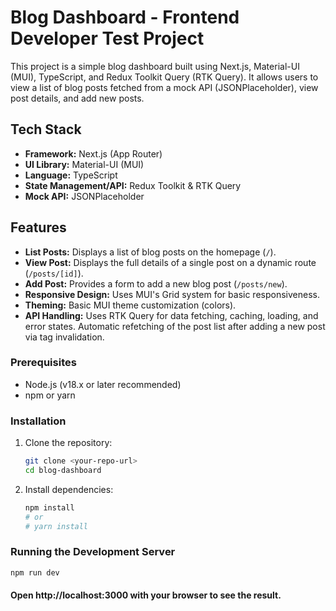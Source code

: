 # Blog Dashboard - Frontend Developer Test Project

This project is a simple blog dashboard built using Next.js, Material-UI (MUI), TypeScript, and Redux Toolkit Query (RTK Query). It allows users to view a list of blog posts fetched from a mock API (JSONPlaceholder), view post details, and add new posts.

## Tech Stack

*   **Framework:** Next.js (App Router)
*   **UI Library:** Material-UI (MUI)
*   **Language:** TypeScript
*   **State Management/API:** Redux Toolkit & RTK Query
*   **Mock API:** JSONPlaceholder

## Features

*   **List Posts:** Displays a list of blog posts on the homepage (`/`).
*   **View Post:** Displays the full details of a single post on a dynamic route (`/posts/[id]`).
*   **Add Post:** Provides a form to add a new blog post (`/posts/new`).
*   **Responsive Design:** Uses MUI's Grid system for basic responsiveness.
*   **Theming:** Basic MUI theme customization (colors).
*   **API Handling:** Uses RTK Query for data fetching, caching, loading, and error states. Automatic refetching of the post list after adding a new post via tag invalidation.

### Prerequisites

*   Node.js (v18.x or later recommended)
*   npm or yarn

### Installation

1.  Clone the repository:
    ```bash
    git clone <your-repo-url>
    cd blog-dashboard
    ```
2.  Install dependencies:
    ```bash
    npm install
    # or
    # yarn install
    ```

### Running the Development Server

```bash
npm run dev
```

#### Open http://localhost:3000 with your browser to see the result.
